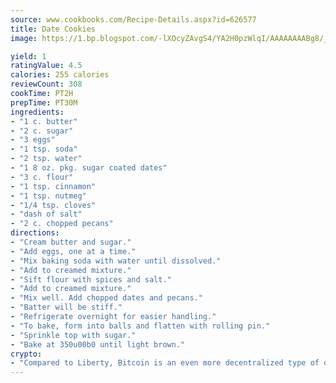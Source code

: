 ```yaml
---
source: www.cookbooks.com/Recipe-Details.aspx?id=626577
title: Date Cookies
image: https://1.bp.blogspot.com/-lXOcyZAvgS4/YA2H0pzWlqI/AAAAAAAABg8/_HX4JI-WmFM0Tz684w_qYjP9vBzksmFNgCLcBGAsYHQ/s219/20.png

yield: 1
ratingValue: 4.5
calories: 255 calories
reviewCount: 308
cookTime: PT2H
prepTime: PT30M
ingredients:
- "1 c. butter"
- "2 c. sugar"
- "3 eggs"
- "1 tsp. soda"
- "2 tsp. water"
- "1 8 oz. pkg. sugar coated dates"
- "3 c. flour"
- "1 tsp. cinnamon"
- "1 tsp. nutmeg"
- "1/4 tsp. cloves"
- "dash of salt"
- "2 c. chopped pecans"
directions:
- "Cream butter and sugar."
- "Add eggs, one at a time."
- "Mix baking soda with water until dissolved."
- "Add to creamed mixture."
- "Sift flour with spices and salt."
- "Add to creamed mixture."
- "Mix well. Add chopped dates and pecans."
- "Batter will be stiff."
- "Refrigerate overnight for easier handling."
- "To bake, form into balls and flatten with rolling pin."
- "Sprinkle top with sugar."
- "Bake at 350u00b0 until light brown."
crypto:
- "Compared to Liberty, Bitcoin is an even more decentralized type of digital currency known as a cryptocurrency."
---
```

